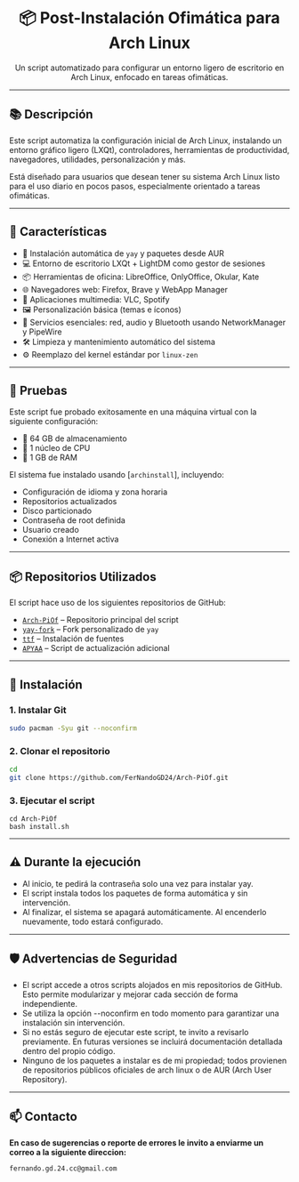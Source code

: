 <h1 align="center">📦 Post-Instalación Ofimática para Arch Linux</h1>

<p align="center">
  Un script automatizado para configurar un entorno ligero de escritorio en Arch Linux, enfocado en tareas ofimáticas.
</p>

---

## 📚 Descripción

Este script automatiza la configuración inicial de Arch Linux, instalando un entorno gráfico ligero (LXQt), controladores, herramientas de productividad, navegadores, utilidades, personalización y más.

Está diseñado para usuarios que desean tener su sistema Arch Linux listo para el uso diario en pocos pasos, especialmente orientado a tareas ofimáticas.

---

## 🧰 Características

- 🔧 Instalación automática de `yay` y paquetes desde AUR
- 💻 Entorno de escritorio LXQt + LightDM como gestor de sesiones
- 📦 Herramientas de oficina: LibreOffice, OnlyOffice, Okular, Kate
- 🌐 Navegadores web: Firefox, Brave y WebApp Manager
- 🎵 Aplicaciones multimedia: VLC, Spotify
- 🖼️ Personalización básica (temas e íconos)
- 📡 Servicios esenciales: red, audio y Bluetooth usando NetworkManager y PipeWire
- 🛠️ Limpieza y mantenimiento automático del sistema
- ⚙️ Reemplazo del kernel estándar por `linux-zen`

---

## 🧪 Pruebas

Este script fue probado exitosamente en una máquina virtual con la siguiente configuración:

- 💾 64 GB de almacenamiento
- 🧠 1 núcleo de CPU
- 🧮 1 GB de RAM

El sistema fue instalado usando [`archinstall`], incluyendo:

- Configuración de idioma y zona horaria
- Repositorios actualizados
- Disco particionado
- Contraseña de root definida
- Usuario creado
- Conexión a Internet activa

---

## 📦 Repositorios Utilizados

El script hace uso de los siguientes repositorios de GitHub:

- [`Arch-PiOf`](https://github.com/FerNandoGD24/Arch-PiOf) – Repositorio principal del script
- [`yay-fork`](https://github.com/FerNandoGD24/yay-fork) – Fork personalizado de `yay`
- [`ttf`](https://github.com/FerNandoGD24/ttf) – Instalación de fuentes
- [`APYAA`](https://github.com/FerNandoGD24/APYAA) – Script de actualización adicional

---

## 🔧 Instalación

### 1. Instalar Git

```bash
sudo pacman -Syu git --noconfirm
```
### 2. Clonar el repositorio
```bash
cd
git clone https://github.com/FerNandoGD24/Arch-PiOf.git
```
### 3. Ejecutar el script
```
cd Arch-PiOf
bash install.sh
```
---
## ⚠️ Durante la ejecución

- Al inicio, te pedirá la contraseña solo una vez para instalar yay.
- El script instala todos los paquetes de forma automática y sin intervención.
- Al finalizar, el sistema se apagará automáticamente. Al encenderlo nuevamente, todo estará configurado.
---
## 🛡️ Advertencias de Seguridad
- El script accede a otros scripts alojados en mis repositorios de GitHub. Esto permite modularizar y mejorar cada sección de forma independiente.
- Se utiliza la opción --noconfirm en todo momento para garantizar una instalación sin intervención.
- Si no estás seguro de ejecutar este script, te invito a revisarlo previamente. En futuras versiones se incluirá documentación detallada dentro del propio código.
- Ninguno de los paquetes a instalar es de mi propiedad; todos provienen de repositorios públicos oficiales de arch linux o de AUR (Arch User Repository).
---

## 📫 Contacto
__En caso de sugerencias o reporte de errores le invito a enviarme un correo a la siguiente direccion:__
```
fernando.gd.24.cc@gmail.com
```
